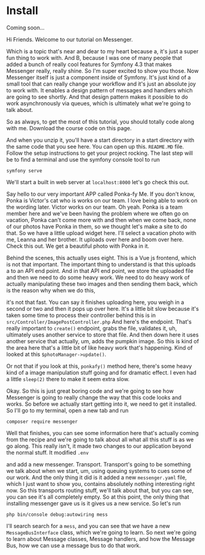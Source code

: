 # Install

Coming soon...

Hi Friends. Welcome to our tutorial on Messenger.

Which is a topic that's near and dear to my heart because a, it's just a super fun
thing to work with. And B, because I was one of many people that added a bunch of
really cool features for Symfony 4.3 that makes Messenger really, really shine. So
I'm super excited to show you those. Now Messenger itself is just a component inside
of Symfony. It's just kind of a small tool that can really change your workflow and
it's just an absolute joy to work with. It enables a design pattern of messages and
handlers which are going to see shortly. And that design pattern makes it possible to
do work asynchronously via queues, which is ultimately what we're going to talk about.

So as always, to get the most of this tutorial, you should totally code along with
me. Download the course code on this page.


And when you unzip it, you'll have a start directory in a start directory with the
same code that you see here. You can open up this. `README.MD` file. Follow the
setup instructions to get your project rocking. The last step will be to find a
terminal and use the symfony console tool to run

```terminal
symfony serve
```

We'll start a built in web server at `localhost:8000` let's go check this out.

Say hello to our very important APP called Ponka-fy Me. If you don't know, Ponka is
Victor's cat who is works on our team. I love being able to work on the
wording later. Victor works on our team. Oh yeah. Ponka is a team member here and
we've been having the problem where we often go on vacation, Ponka can't come more
with and then when we come back, none of our photos have Ponka in them, so we thought
let's make a site to do that. So we have a little upload widget here. I'll select a
vacation photo with me, Leanna and her brother. It uploads over here and boom over
here. Check this out. We get a beautiful photo with Ponka in it.

Behind the scenes, this actually uses eight. This is a Vue js frontend, which is
not that important. The important thing to understand is that this uploads a to an
API end point. And in that API end point, we store the uploaded file and then we need
to do some heavy work. We need to do heavy work of actually manipulating these two
images and then sending them back, which is the reason why when we do this,

it's not that fast. You can say it finishes uploading here, you weigh in a second or
two and then it pops up over here. It's a little bit slow because it's taken some
time to process their controller behind this is in `src/Controller/ImagePostController.php`
And here's the endpoint. That's really important to `create()` endpoint,
grabs the file, validates it, uh, ultimately uses another service to store that file.
And then down here it uses another service that actually, um, adds the pumpkin image.
So this is kind of the area here that's a little bit of like heavy work that's
happening. Kind of looked at this `$photoManager->update()`.


Or not that if you look at this, `ponkafy()` method here, there's some heavy 
kind of a image manipulation stuff going and for dramatic effect. 
I even had a little `sleep(2)` there to make it seem extra slow.

Okay. So this is just great boring code and we're going to see how Messenger is going
to really change the way that this code looks and works. So before we actually start
getting into it, we need to get it installed. So I'll go to my terminal, open a new
tab and run 

```terminal
composer require messenger
```

Well that finishes, you can see some information here that's actually coming from 
the recipe and we're going to talk about all what all this stuff is as we go along. 
This really isn't, it made two changes to our application beyond the normal stuff. 
It modified `.env`

and add a new messenger. Transport. Transport's going to be something we talk about
when we start, um, using queuing systems to cues some of our work. And the only thing
it did is it added a new `messenger.yaml` file, which I just want to show you, contains
absolutely nothing interesting right now. So this transports routing stuff, we'll
talk about that, but you can see, you can see it's all completely empty. So at this
point, the only thing that installing messenger gave us is it gives us a new service.
So let's run 

```terminal
php bin/console debug:autowiring mess
```

I'll search search for a `mess`, and you can see that we have a new `MessageBusInterface` 
class, which we're going to learn. So next we're going to learn about Message classes, 
Message handlers, and how the Message Bus, how we can use a message bus to do that work.
